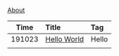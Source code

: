 [About](About)

|  Time  | Title                          | Tag   |
| :----: | :----------------------------- | :---- |
| 191023 | [Hello World](Page/hello) | Hello |
|        |                                |       |

